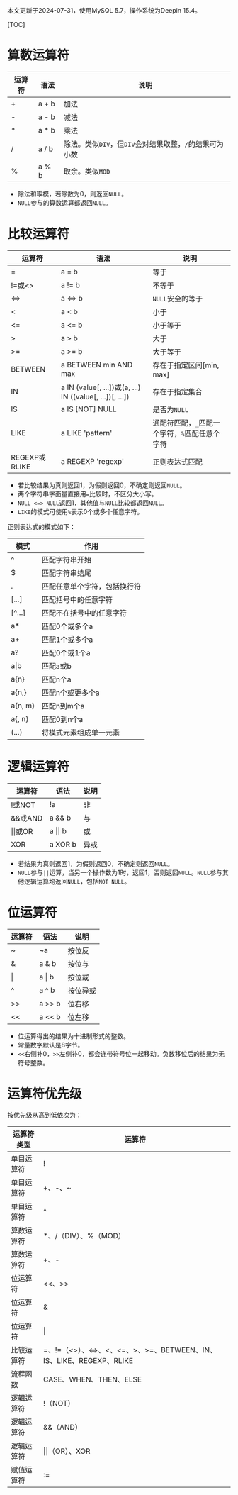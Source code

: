 本文更新于2024-07-31，使用MySQL 5.7，操作系统为Deepin 15.4。

[TOC]

# 算数运算符

| 运算符 | 语法   | 说明                                               |
| ----- | ----- | ------------------------------------------------- |
| +     | a + b | 加法                                               |
| -     | a - b | 减法                                               |
| *     | a * b | 乘法                                               |
| /     | a / b | 除法。类似`DIV`，但`DIV`会对结果取整，`/`的结果可为小数     |
| %     | a % b | 取余。类似`MOD`                                      |

* 除法和取模，若除数为0，则返回`NULL`。
* `NULL`参与的算数运算都返回`NULL`。

# 比较运算符

| 运算符         | 语法                                                     | 说明                                      |
| ------------- | -------------------------------------------------------- | ----------------------------------------- |
| =             | a = b                                                    | 等于                                      |
| !=或<>        | a != b                                                   | 不等于                                     |
| <=>           | a <=> b                                                  | `NULL`安全的等于                           |
| <             | a < b                                                    | 小于                                      |
| <=            | a <= b                                                   | 小于等于                                   |
| >             | a > b                                                    | 大于                                      |
| >=            | a >= b                                                   | 大于等于                                   |
| BETWEEN       | a BETWEEN min AND max                                    | 存在于指定区间[min, max]                    |
| IN            | a IN (value[, ...])或(a, ...) IN ((value[, ...])[, ...]) | 存在于指定集合                              |
| IS            | a IS [NOT] NULL                                          | 是否为`NULL`                               |
| LIKE          | a LIKE 'pattern'                                         | 通配符匹配，`_`匹配一个字符，`%`匹配任意个字符 |
| REGEXP或RLIKE | a REGEXP 'regexp'                                        | 正则表达式匹配                              |

* 若比较结果为真则返回1，为假则返回0，不确定则返回`NULL`。
* 两个字符串字面量直接用`=`比较时，不区分大小写。
* `NULL <=> NULL`返回1，其他值与`NULL`比较都返回`NULL`。
* `LIKE`的模式可使用`%`表示0个或多个任意字符。

正则表达式的模式如下：

| 模式         | 作用                                                 |
| ----------- | --------------------------------------------------- |
| ^           | 匹配字符串开始                                         |
| $           | 匹配字符串结尾                                         |
| .           | 匹配任意单个字符，包括换行符                               |
| [...]       | 匹配括号中的任意字符                                    |
| [\^...]     | 匹配不在括号中的任意字符                                 |
| a*          | 匹配0个或多个a                                         |
| a+          | 匹配1个或多个a                                         |
| a?          | 匹配0个或1个a                                          |
| a&#124;b    | 匹配a或b                                              |
| a{n}        | 匹配n个a                                              |
| a{n,}       | 匹配n个或更多个a                                        |
| a{n, m}     | 匹配n到m个a                                            |
| a{, n}      | 匹配0到n个a                                            |
| (...)       | 将模式元素组成单一元素                                    |

# 逻辑运算符

| 运算符            | 语法             | 说明                                               |
| ---------------- | ---------------- | ------------------------------------------------- |
| !或NOT           | !a               | 非                                                 |
| &&或AND          | a && b           | 与                                                 |
| &#124;&#124;或OR | a &#124;&#124; b | 或                                                 |
| XOR              | a XOR b          | 异或                                               |

* 若结果为真则返回1，为假则返回0，不确定则返回`NULL`。
* `NULL`参与`||`运算，当另一个操作数为1时，返回1，否则返回`NULL`。`NULL`参与其他逻辑运算均返回`NULL`，包括`NOT NULL`。

# 位运算符

| 运算符   | 语法        | 说明                                              |
| ------- | ---------- | ------------------------------------------------- |
| ~       | ~a         | 按位反                                             |
| &       | a & b      | 按位与                                             |
| &#124;  | a &#124; b | 按位或                                             |
| \^      | a \^ b     | 按位异或                                           |
| >>      | a >> b     | 位右移                                             |
| <<      | a << b     | 位左移                                             |

* 位运算得出的结果为十进制形式的整数。
* 常量数字默认是8字节。
* `<<`右侧补0，`>>`左侧补0，都会连带符号位一起移动。负数移位后的结果为无符号整数。

# 运算符优先级

按优先级从高到低依次为：

| 运算符类型 | 运算符                                                          |
| -------- | -------------------------------------------------------------- |
| 单目运算符 | !                                                              |
| 单目运算符 | +、-、~                                                         |
| 单目运算符 | ^                                                              |
| 算数运算符 | *、/（DIV）、%（MOD）                                            |
| 算数运算符 | +、-                                                           |
| 位运算符   | <<、>>                                                         |
| 位运算符   | &                                                              |
| 位运算符   | &#124;                                                         |
| 比较运算符 | =、!=（<>）、<=>、<、<=、>、>=、BETWEEN、IN、IS、LIKE、REGEXP、RLIKE |
| 流程函数   | CASE、WHEN、THEN、ELSE                                           |
| 逻辑运算符 | !（NOT）                                                        |
| 逻辑运算符 | &&（AND）                                                       |
| 逻辑运算符 | &#124;&#124;（OR）、XOR                                          |
| 赋值运算符 | :=                                                              |
